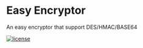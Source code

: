 # Easy Encryptor
An easy encryptor that support DES/HMAC/BASE64

[![license](https://img.shields.io/github/license/mashape/apistatus.svg)](https://github.com/GregoryHo/EasyEncryptor/blob/master/LICENSE)